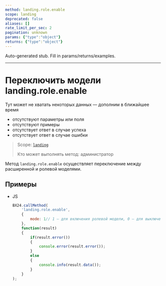 ```yaml
---
method: landing.role.enable
scope: landing
deprecated: false
aliases: []
rate_limit_per_sec: 2
pagination: unknown
params: {"type":"object"}
returns: {"type":"object"}
---
```


Auto-generated stub. Fill in params/returns/examples.

---

# Переключить модели landing.role.enable



Тут может не хватать некоторых данных — дополним в ближайшее время







- отсутствуют параметры или поля
- отсутствуют примеры
- отсутствует ответ в случае успеха
- отсутствует ответ в случае ошибки





> Scope: [`landing`](../../scopes/permissions.md)
>
> Кто может выполнять метод: администратор

Метод `landing.role.enable` осуществляет переключение между расширенной и ролевой моделями.

## Примеры



- JS

    ```js
    BX24.callMethod(
        'landing.role.enable',
        {
            mode: 1// 1 – для включения ролевой модели, 0 – для выключения (включения расширенной)
        },
        function(result)
        {
            if(result.error())
            {
                console.error(result.error());
            }
            else
            {
                console.info(result.data());
            }
        }
    );
    ```






